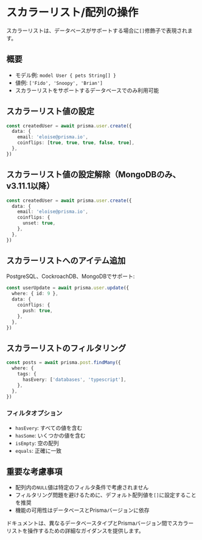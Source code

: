 # スカラーリスト/配列の操作

スカラーリストは、データベースがサポートする場合に`[]`修飾子で表現されます。

## 概要

- モデル例: `model User { pets String[] }`
- 値例: `['Fido', 'Snoopy', 'Brian']`
- スカラーリストをサポートするデータベースでのみ利用可能

## スカラーリスト値の設定

```typescript
const createdUser = await prisma.user.create({
  data: {
    email: 'eloise@prisma.io',
    coinflips: [true, true, true, false, true],
  },
})
```

## スカラーリスト値の設定解除（MongoDBのみ、v3.11.1以降）

```typescript
const createdUser = await prisma.user.create({
  data: {
    email: 'eloise@prisma.io',
    coinflips: {
      unset: true,
    },
  },
})
```

## スカラーリストへのアイテム追加

PostgreSQL、CockroachDB、MongoDBでサポート:

```typescript
const userUpdate = await prisma.user.update({
  where: { id: 9 },
  data: {
    coinflips: {
      push: true,
    },
  },
})
```

## スカラーリストのフィルタリング

```typescript
const posts = await prisma.post.findMany({
  where: {
    tags: {
      hasEvery: ['databases', 'typescript'],
    },
  },
})
```

### フィルタオプション

- `hasEvery`: すべての値を含む
- `hasSome`: いくつかの値を含む
- `isEmpty`: 空の配列
- `equals`: 正確に一致

## 重要な考慮事項

- 配列内の`NULL`値は特定のフィルタ条件で考慮されません
- フィルタリング問題を避けるために、デフォルト配列値を`[]`に設定することを推奨
- 機能の可用性はデータベースとPrismaバージョンに依存

ドキュメントは、異なるデータベースタイプとPrismaバージョン間でスカラーリストを操作するための詳細なガイダンスを提供します。
